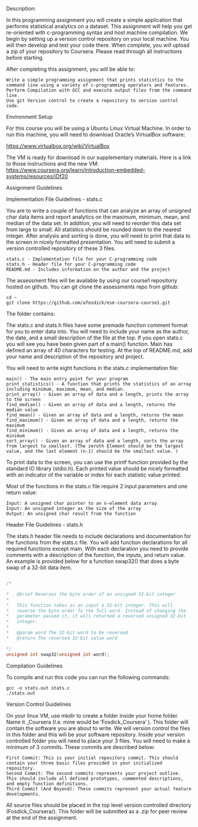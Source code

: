 Description:

In this programming assignment you will create a simple application that performs statistical analytics on a dataset. This assignment will help you get re-oriented with c-programming syntax and host machine compilation. We begin by setting up a version control repository on your local machine. You will then develop and test your code there. When complete, you will upload a zip of your repository to Coursera. Please read through all instructions before starting.

After completing this assignment, you will be able to:

    Write a simple programming assignment that prints statistics to the command line using a variety of c-programming operators and features.
    Perform Compilation with GCC and execute output files from the command line.
    Use git Version control to create a repository to version control code.

Environment Setup

For this course you will be using a Ubuntu Linux Virtual Machine. In order to run this machine, you will need to download Oracle’s VirtualBox software:

https://www.virtualbox.org/wiki/VirtualBox

The VM is ready for download in our supplementary materials. Here is a link to those instructions and the new VM: https://www.coursera.org/learn/introduction-embedded-systems/resources/jDf20

Assignment Guidelines

Implementation File Guidelines - stats.c

You are to write a couple of functions that can analyze an array of unsigned char data items and report analytics on the maximum, minimum, mean, and median of the data set. In addition, you will need to reorder this data set from large to small. All statistics should be rounded down to the nearest integer. After analysis and sorting is done, you will need to print that data to the screen in nicely formatted presentation. You will need to submit a version controlled repository of these 3 files.

    stats.c - Implementation file for your C-programming code
    stats.h - Header file for your C-programming code
    README.md - Includes information on the author and the project

The assessment files will be available by using our course1 repositoriy hosted on github. You can git clone the assessments repo from github:
```
cd ~
git clone https://github.com/afosdick/ese-coursera-course1.git
```

The folder contains:

The stats.c and stats.h files have some premade function comment format for you to enter data into. You will need to include your name as the author, the date, and a small description of the file at the top. If you open stats.c you will see you have been given part of a main() function. Main has defined an array of 40 characters for testing. At the top of README.md, add your name and description of the repository and project.

You will need to write eight functions in the stats.c implementation file:

    main() - The main entry point for your program
    print_statistics() - A function that prints the statistics of an array including minimum, maximum, mean, and median.
    print_array() - Given an array of data and a length, prints the array to the screen
    find_median() - Given an array of data and a length, returns the median value
    find_mean() - Given an array of data and a length, returns the mean
    find_maximum() - Given an array of data and a length, returns the maximum
    find_minimum() - Given an array of data and a length, returns the minimum
    sort_array() - Given an array of data and a length, sorts the array from largest to smallest. (The zeroth Element should be the largest value, and the last element (n-1) should be the smallest value. )

To print data to the screen, you can use the printf function provided by the standard IO library (stdio.h). Each printed value should be nicely formatted with an indicator of the variable or index for each statistic value printed.

Most of the functions in the stats.c file require 2 input parameters and one return value:

    Input: A unsigned char pointer to an n-element data array
    Input: An unsigned integer as the size of the array
    Output: An unsigned char result from the function

Header File Guidelines - stats.h

The stats.h header file needs to include declarations and documentation for the functions from the stats.c file. You will add function declarations for all required functions except main. With each declaration you need to provide comments with a description of the function, the inputs, and return value. An example is provided below for a function swap32() that does a byte swap of a 32-bit data item.

```C

/*

*	@brief Reverses the byte order of an unsigned 32-bit integer
*
*	This function takes as an input a 32-bit integer. This will
* 	reverse the byte order fo the full word. Instead of changing the
*	parameter passed it, it will returned a reversed unsigned 32-bit
* 	integer.
*
*	@param word The 32-bit word to be reversed
* 	@return The reversed 32-bit value word

*/
unsigned int swap32(unsigned int word);

```


Compilation Guidelines

To compile and run this code you can run the following commands:

```
gcc -o stats.out stats.c
./stats.out
```

Version Control Guidelines

On your linux VM, use mkdir to create a folder inside your home folder. Name it <LastName>_Coursera (I.e. mine would be ‘Fosdick_Coursera’ ). This folder will contain the software you are about to write. We will version control the files in this folder and this will be your software repository. Inside your version controlled folder you will need to place your 3 files. You will need to make a minimum of 3 commits. These commits are described below:

    First Commit: This is your initial repository commit. This should contain your three basic files provided in your initialized repository.
    Second Commit: The second commits represents your project outline. This should include all defined prototypes, commented descriptions, and empty function definitions.
    Third Commit (And Beyond): These commits represent your actual feature developments.

All source files should be placed in the top level version controlled directory (Fosdick_Coursera/). This folder will be submitted as a .zip for peer review at the end of the assignment.


